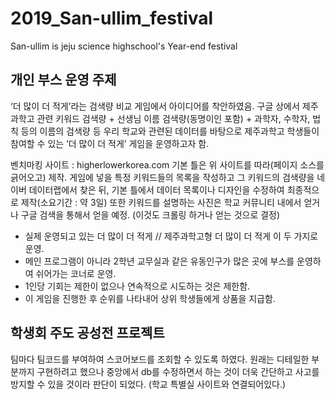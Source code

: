 # 2019_San-ullim_festival
San-ullim is jeju science highschool's  Year-end festival

## 개인 부스 운영 주제
‘더 많이 더 적게’라는 검색량 비교 게임에서 아이디어를 착안하였음. 구글 상에서 제주과학고 관련 키워드 검색량 + 선생님 이름 검색량(동명이인 포함) + 과학자, 수학자, 법칙 등의 이름의 검색량 등 우리 학교와 관련된 데이터를 바탕으로 제주과학고 학생들이 참여할 수 있는 ‘더 많이 더 적게’ 게임을 운영하고자 함. 

벤치마킹 사이트 : higherlowerkorea.com
기본 틀은 위 사이트를 따라(페이지 소스를 긁어오고) 제작. 게임에 넣을 특정 키워드들의 목록을 작성하고 그 키워드의 검색량을 네이버 데이터랩에서 찾은 뒤, 기본 틀에서 데이터 목록이나 디자인을 수정하여 최종적으로 제작(소요기간 : 약 3일) 또한 키워드를 설명하는 사진은 학교 커뮤니티 내에서 얻거나 구글 검색을 통해서 얻을 예정. (이것도 크롤링 하거나 얻는 것으로 결정)

- 실제 운영되고 있는 더 많이 더 적게 // 제주과학고형 더 많이 더 적게 이 두 가지로 운영. 
- 메인 프로그램이 아니라 2학년 교무실과 같은 유동인구가 많은 곳에 부스를 운영하여 쉬어가는 코너로 운영.
- 1인당 기회는 제한이 없으나 연속적으로 시도하는 것은 제한함.
- 이 게임을 진행한 후 순위를 나타내어 상위 학생들에게 상품을 지급함. 


## 학생회 주도 공성전 프로젝트
팀마다 팀코드를 부여하여 스코어보드를 조회할 수 있도록 하였다. 원래는 디테일한 부분까지 구현하려고 했으나 중앙에서 db를 수정하면서 하는 것이 더욱 간단하고 사고를 방지할 수 있을 것이라 판단이 되었다. (학교 특별실 사이트와 연결되어있다.)
